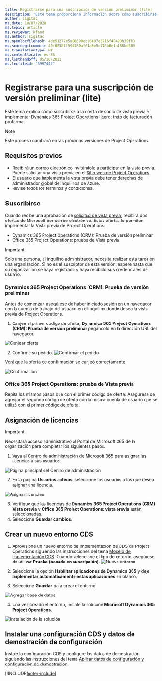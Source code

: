```yaml
---
title: Registrarse para una suscripción de versión preliminar (lite)
description: 'Este tema proporciona información sobre cómo suscribirse y realizar la implementación simplificada de Project Operations: de oferta a facturación proforma.'
author: sigitac
ms.date: 10/07/2020
ms.topic: article
ms.reviewer: kfend
ms.author: sigitac
ms.openlocfilehash: 4de51277e5a08690cc16497e3916f40498b39fb8
ms.sourcegitcommit: 40f68387f594180af64a5e5c748b6efa188bd300
ms.translationtype: HT
ms.contentlocale: es-ES
ms.lasthandoff: 05/10/2021
ms.locfileid: "5997442"
---
```

# <a name="sign-up-for-a-preview-subscription---lite"></a>Registrarse para una suscripción de versión preliminar (lite) 

Este tema explica cómo suscribirse a la oferta de socio de vista previa e implementar Dynamics 365 Project Operations ligero: trato de facturación proforma.

> [!NOTE]
> Este proceso cambiará en las próximas versiones de Project Operations.

## <a name="prerequisites"></a>Requisitos previos

- Recibirá un correo electrónico invitándole a participar en la vista previa. Puede solicitar una vista previa en el [Sitio web de Project Operations](https://dynamics.microsoft.com/en-us/project-operations/overview/).
- El usuario que implementa la vista previa debe tener derechos de administrador global de inquilinos de Azure.
- Revise todos los términos y condiciones.

## <a name="subscribe"></a>Suscribirse

Cuando recibe una aprobación de [solicitud de vista previa](https://forms.office.com/FormsPro/Pages/ResponsePage.aspx?id=v4j5cvGGr0GRqy180BHbR56j8lZs0FdAvwT75_WNFyxUMkRDV1NYQU5TNjE2VjhKOVBUNVg2R0s1NC4u), recibirá dos ofertas de Microsoft por correo electrónico. Estas ofertas le permiten implementar la Vista previa de Project Operations:

- Dynamics 365 Project Operations (CRM): Prueba de versión preliminar
- Office 365 Project Operations: prueba de Vista previa

> [!IMPORTANT]
> Solo una persona, el inquilino administrador, necesita realizar esta tarea en una organización. Si no es el suscriptor de esta versión, espere hasta que su organización se haya registrado y haya recibido sus credenciales de usuario.

### <a name="dynamics-365-project-operations-crm---preview-trial"></a>Dynamics 365 Project Operations (CRM): Prueba de versión preliminar 

Antes de comenzar, asegúrese de haber iniciado sesión en un navegador con la cuenta de trabajo del usuario en el inquilino donde desea la vista previa de Project Operations.

1. Canjee el primer código de oferta, **Dynamics 365 Project Operations (CRM): Prueba de versión preliminar** pegándolo en la dirección URL del navegador.

![Canjear oferta](./media/16RedeemFirstOfferNew.png)

2. Confirme su pedido.
![Confirmar el pedido](./media/17ConfirmOrderNew.png)

Verá que la oferta de confirmación se canjeó correctamente.

![Confirmación](./media/18OrderConfirmationNew.png)

### <a name="office-365-project-operations---preview-trial"></a>Office 365 Project Operations: prueba de Vista previa

Repita los mismos pasos que con el primer código de oferta. Asegúrese de agregar el segundo código de oferta con la misma cuenta de usuario que se utilizó con el primer código de oferta.

## <a name="assign-licenses"></a>Asignación de licencias

> [!IMPORTANT]
> Necesitará acceso administrativo al Portal de Microsoft 365 de la organización para completar los siguientes pasos.


1. Vaya al [Centro de administración de Microsoft 365](https://portal.office.com/) para asignar las licencias a sus usuarios.

![Página principal del Centro de administración](./media/14AdminPortal.png)

2. En la página **Usuarios activos**, seleccione los usuarios a los que desea asignar una licencia.

![Asignar licencias](./media/15AssignLicenses.png)

3. Verifique que las licencias de **Dynamics 365 Project Operations (CRM) Vista previa** y **Office 365 Project Operations: vista previa** están seleccionadas. 
4. Seleccione **Guardar cambios**.

## <a name="create-a-new-cds-environment"></a>Crear un nuevo entorno CDS

1. Aprovisione un nuevo entorno de implementación de CDS de Project Operations siguiendo las instrucciones del tema [Modelo de implementación CDS](lite-deployment.md). Cuando seleccione el tipo de entorno, asegúrese de utilizar **Prueba (basada en suscripción)**.
![Nuevo entorno](./media/19CreateEnvironment.png)

2. Seleccione la opción **Habilitar aplicaciones de Dynamics 365** y deje **Implementar automáticamente estas aplicaciones** en blanco.  
3. Seleccione **Guardar** para crear el entorno.

![Agregar base de datos](./media/20CreateEnvironment1.png)

4. Una vez creado el entorno, instale la solución **Microsoft Dynamics 365 Project Operations**. 

![Instalación de la solución](./media/21InstallSolution.png)

## <a name="install-a-cds-configuration-and-setup-demo-data"></a>Instalar una configuración CDS y datos de demostración de configuración

Instale la configuración CDS y configure los datos de demostración siguiendo las instrucciones del tema [Aplicar datos de configuración y configuración de demostración](lite-apply-demo-setup-config-data.md).


[!INCLUDE[footer-include](../includes/footer-banner.md)]